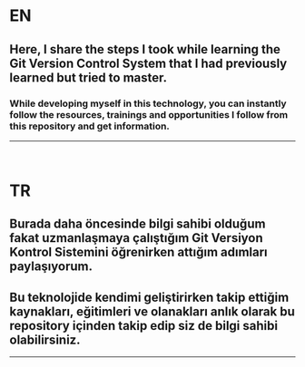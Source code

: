 # EN

## Here, I share the steps I took while learning the **Git Version Control System** that I had previously learned but tried to master.
### While developing myself in this technology, you can instantly follow the resources, trainings and opportunities I follow from this repository and get information.

------------------

&nbsp;
&nbsp;


# TR

## Burada daha öncesinde bilgi sahibi olduğum fakat uzmanlaşmaya çalıştığım **Git Versiyon Kontrol Sistemini** öğrenirken attığım adımları paylaşıyorum.
## Bu teknolojide kendimi geliştirirken takip ettiğim kaynakları, eğitimleri ve olanakları anlık olarak bu repository içinden takip edip siz de bilgi sahibi olabilirsiniz.  

------------------
